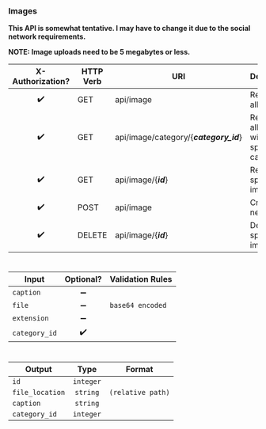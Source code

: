 ### **Images**

**This API is somewhat tentative. I may have to change it due to the social network requirements.**

**NOTE: Image uploads need to be 5 megabytes or less.**

X-Authorization?   | HTTP Verb | URI                                    | Description
:----------------: | --------- | -------------------------------------- | -----------------------------------------------
:heavy_check_mark: | GET       | api/image                              | Retrieves all images.
:heavy_check_mark: | GET       | api/image/category/{***category_id***} | Retrieves all images within specified category.
:heavy_check_mark: | GET       | api/image/{***id***}                   | Retrieves specified image.
:heavy_check_mark: | POST      | api/image                              | Creates new image.
:heavy_check_mark: | DELETE    | api/image/{***id***}                   | Deletes specified image.

#
Input         | Optional?          | Validation Rules
------------- | :----------------: | ----------------
`caption`     | :heavy_minus_sign: |
`file`        | :heavy_minus_sign: | `base64 encoded`
`extension`   | :heavy_minus_sign: |
`category_id` | :heavy_check_mark: | 

#
Output          | Type      | Format
---------       | :-------: | -----------------
`id`            | `integer` | 
`file_location` | `string`  | `(relative path)`
`caption`       | `string`  |
`category_id`   | `integer` |

